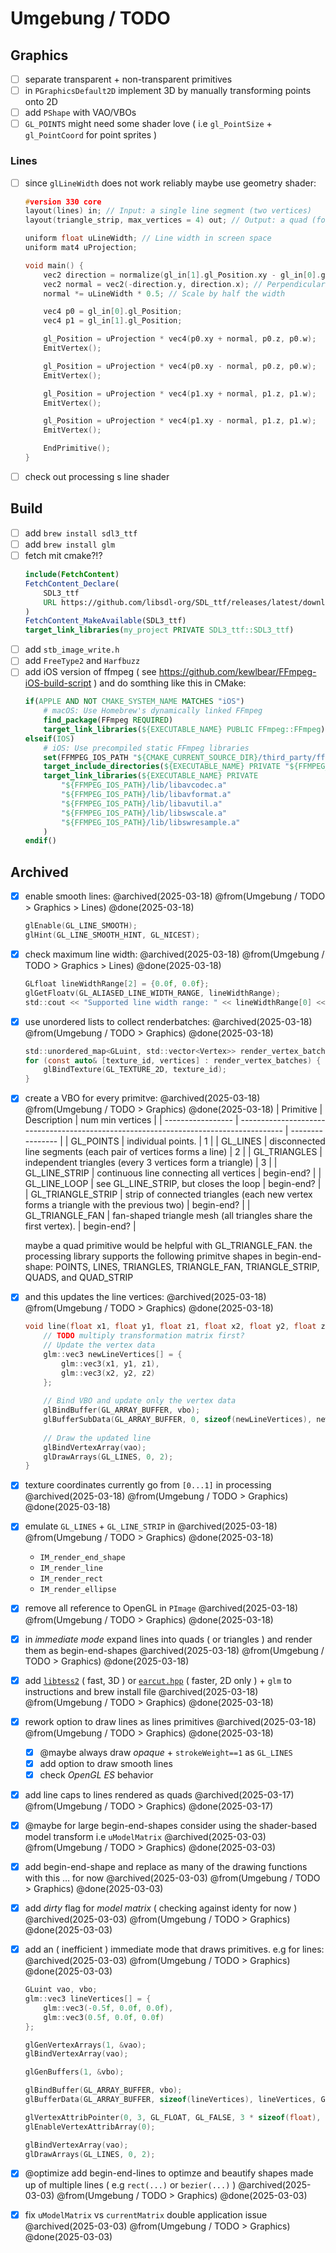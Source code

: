 # Umgebung / TODO

## Graphics

- [ ] separate transparent + non-transparent primitives
- [ ] in `PGraphicsDefault2D` implement 3D by manually transforming points onto 2D 
- [ ] add `PShape` with VAO/VBOs
- [ ] `GL_POINTS` might need some shader love ( i.e `gl_PointSize` + `gl_PointCoord` for point sprites )

### Lines


- [ ] since `glLineWidth` does not work reliably maybe use geometry shader:
    ```C
    #version 330 core
    layout(lines) in; // Input: a single line segment (two vertices)
    layout(triangle_strip, max_vertices = 4) out; // Output: a quad (four vertices)
    
    uniform float uLineWidth; // Line width in screen space
    uniform mat4 uProjection;
    
    void main() {
        vec2 direction = normalize(gl_in[1].gl_Position.xy - gl_in[0].gl_Position.xy);
        vec2 normal = vec2(-direction.y, direction.x); // Perpendicular vector
        normal *= uLineWidth * 0.5; // Scale by half the width
    
        vec4 p0 = gl_in[0].gl_Position;
        vec4 p1 = gl_in[1].gl_Position;
    
        gl_Position = uProjection * vec4(p0.xy + normal, p0.z, p0.w);
        EmitVertex();
    
        gl_Position = uProjection * vec4(p0.xy - normal, p0.z, p0.w);
        EmitVertex();
    
        gl_Position = uProjection * vec4(p1.xy + normal, p1.z, p1.w);
        EmitVertex();
    
        gl_Position = uProjection * vec4(p1.xy - normal, p1.z, p1.w);
        EmitVertex();
    
        EndPrimitive();
    }
    ```
- [ ] check out processing s line shader 

## Build

- [ ] add `brew install sdl3_ttf`
- [ ] add `brew install glm`
- [ ] fetch mit cmake?!?
    ```cmake
    include(FetchContent)
    FetchContent_Declare(
        SDL3_ttf
        URL https://github.com/libsdl-org/SDL_ttf/releases/latest/download/SDL3_ttf-3.2.2.tar.gz
    )
    FetchContent_MakeAvailable(SDL3_ttf)
    target_link_libraries(my_project PRIVATE SDL3_ttf::SDL3_ttf)
    ```
- [ ] add `stb_image_write.h`
- [ ] add `FreeType2` and `Harfbuzz`
- [ ] add iOS version of ffmpeg ( see https://github.com/kewlbear/FFmpeg-iOS-build-script ) and do somthing like this in CMake:
    ```cmake
    if(APPLE AND NOT CMAKE_SYSTEM_NAME MATCHES "iOS")
        # macOS: Use Homebrew's dynamically linked FFmpeg
        find_package(FFmpeg REQUIRED)
        target_link_libraries(${EXECUTABLE_NAME} PUBLIC FFmpeg::FFmpeg)
    elseif(IOS)
        # iOS: Use precompiled static FFmpeg libraries
        set(FFMPEG_IOS_PATH "${CMAKE_CURRENT_SOURCE_DIR}/third_party/ffmpeg-ios")
        target_include_directories(${EXECUTABLE_NAME} PRIVATE "${FFMPEG_IOS_PATH}/include")
        target_link_libraries(${EXECUTABLE_NAME} PRIVATE 
            "${FFMPEG_IOS_PATH}/lib/libavcodec.a"
            "${FFMPEG_IOS_PATH}/lib/libavformat.a"
            "${FFMPEG_IOS_PATH}/lib/libavutil.a"
            "${FFMPEG_IOS_PATH}/lib/libswscale.a"
            "${FFMPEG_IOS_PATH}/lib/libswresample.a"
        )
    endif()
    ```

## Archived

- [x] enable smooth lines: @archived(2025-03-18) @from(Umgebung / TODO > Graphics > Lines) @done(2025-03-18)
    ```C
    glEnable(GL_LINE_SMOOTH);
    glHint(GL_LINE_SMOOTH_HINT, GL_NICEST);
    ```
- [x] check maximum line width: @archived(2025-03-18) @from(Umgebung / TODO > Graphics > Lines) @done(2025-03-18)
    ```C
    GLfloat lineWidthRange[2] = {0.0f, 0.0f};
    glGetFloatv(GL_ALIASED_LINE_WIDTH_RANGE, lineWidthRange);
    std::cout << "Supported line width range: " << lineWidthRange[0] << " to " << lineWidthRange[1] << std::endl;
    ```
- [x] use unordered lists to collect renderbatches: @archived(2025-03-18) @from(Umgebung / TODO > Graphics) @done(2025-03-18)
    ```C
    std::unordered_map<GLuint, std::vector<Vertex>> render_vertex_batches;
    for (const auto& [texture_id, vertices] : render_vertex_batches) {
        glBindTexture(GL_TEXTURE_2D, texture_id);
    }
    ```
- [x] create a VBO for every primitve: @archived(2025-03-18) @from(Umgebung / TODO > Graphics) @done(2025-03-18)
    | Primitive         | Description                                                                           | num min vertices |
    | ----------------- | ------------------------------------------------------------------------------------- | ---------------- |
    | GL_POINTS         | individual points.                                                                    | 1                |
    | GL_LINES          | disconnected line segments (each pair of vertices forms a line)                       | 2                |
    | GL_TRIANGLES      | independent triangles (every 3 vertices form a triangle)                              | 3                |
    | GL_LINE_STRIP     | continuous line connecting all vertices                                               | begin-end?       |
    | GL_LINE_LOOP      | see GL_LINE_STRIP, but closes the loop                                                | begin-end?       |
    | GL_TRIANGLE_STRIP | strip of connected triangles (each new vertex forms a triangle with the previous two) | begin-end?       |
    | GL_TRIANGLE_FAN   | fan-shaped triangle mesh (all triangles share the first vertex).                      | begin-end?       |
    
    maybe a quad primitive would be helpful with GL_TRIANGLE_FAN. the processing library supports the following primitve shapes in begin-end-shape: POINTS, LINES, TRIANGLES, TRIANGLE_FAN, TRIANGLE_STRIP, QUADS, and QUAD_STRIP
- [x] and this updates the line vertices: @archived(2025-03-18) @from(Umgebung / TODO > Graphics) @done(2025-03-18)
    ```C
    void line(float x1, float y1, float z1, float x2, float y2, float z2) {
        // TODO multiply transformation matrix first?
        // Update the vertex data
        glm::vec3 newLineVertices[] = {
            glm::vec3(x1, y1, z1),
            glm::vec3(x2, y2, z2)
        };
        
        // Bind VBO and update only the vertex data
        glBindBuffer(GL_ARRAY_BUFFER, vbo);
        glBufferSubData(GL_ARRAY_BUFFER, 0, sizeof(newLineVertices), newLineVertices);
        
        // Draw the updated line
        glBindVertexArray(vao);
        glDrawArrays(GL_LINES, 0, 2);
    }
    ```
- [x] texture coordinates currently go from `[0...1]` in processing  @archived(2025-03-18) @from(Umgebung / TODO > Graphics) @done(2025-03-18)
- [x] emulate `GL_LINES` + `GL_LINE_STRIP` in  @archived(2025-03-18) @from(Umgebung / TODO > Graphics) @done(2025-03-18)
    - `IM_render_end_shape`
    - `IM_render_line`
    - `IM_render_rect` 
    - `IM_render_ellipse`
- [x] remove all reference to OpenGL in `PImage` @archived(2025-03-18) @from(Umgebung / TODO > Graphics) @done(2025-03-18)
- [x] in *immediate mode* expand lines into quads ( or triangles ) and render them as begin-end-shapes @archived(2025-03-18) @from(Umgebung / TODO > Graphics) @done(2025-03-18)
- [x] add [`libtess2`](https://github.com/memononen/libtess2) ( fast, 3D ) or [`earcut.hpp`](https://github.com/mapbox/earcut.hpp) ( faster, 2D only ) + `glm` to instructions and brew install file @archived(2025-03-18) @from(Umgebung / TODO > Graphics) @done(2025-03-18)
- [x] rework option to draw lines as lines primitives  @archived(2025-03-18) @from(Umgebung / TODO > Graphics) @done(2025-03-18)
    - [x] @maybe always draw *opaque* + `strokeWeight==1` as `GL_LINES`
    - [x] add option to draw smooth lines
    - [x] check *OpenGL ES* behavior
- [x] add line caps to lines rendered as quads @archived(2025-03-17) @from(Umgebung / TODO > Graphics) @done(2025-03-17)
- [x] @maybe for large begin-end-shapes consider using the shader-based model transform i.e `uModelMatrix` @archived(2025-03-03) @from(Umgebung / TODO > Graphics) @done(2025-03-03)
- [x] add begin-end-shape and replace as many of the drawing functions with this … for now @archived(2025-03-03) @from(Umgebung / TODO > Graphics) @done(2025-03-03)
- [x] add *dirty* flag for *model matrix* ( checking against identy for now ) @archived(2025-03-03) @from(Umgebung / TODO > Graphics) @done(2025-03-03)
- [x] add an ( inefficient ) immediate mode that draws primitives. e.g for lines: @archived(2025-03-03) @from(Umgebung / TODO > Graphics) @done(2025-03-03)
    ```C
    GLuint vao, vbo;
    glm::vec3 lineVertices[] = {
        glm::vec3(-0.5f, 0.0f, 0.0f),
        glm::vec3(0.5f, 0.0f, 0.0f)
    };
    
    glGenVertexArrays(1, &vao);
    glBindVertexArray(vao);
    
    glGenBuffers(1, &vbo);
    
    glBindBuffer(GL_ARRAY_BUFFER, vbo);
    glBufferData(GL_ARRAY_BUFFER, sizeof(lineVertices), lineVertices, GL_STATIC_DRAW);
    
    glVertexAttribPointer(0, 3, GL_FLOAT, GL_FALSE, 3 * sizeof(float), (void*)0);
    glEnableVertexAttribArray(0);
    
    glBindVertexArray(vao);
    glDrawArrays(GL_LINES, 0, 2);
    ```
- [x] @optimize add begin-end-lines to optimze and beautify shapes made up of multiple lines ( e.g `rect(...)` or `bezier(...)` ) @archived(2025-03-03) @from(Umgebung / TODO > Graphics) @done(2025-03-03)
- [x] fix `uModelMatrix` vs `currentMatrix` double application issue @archived(2025-03-03) @from(Umgebung / TODO > Graphics) @done(2025-03-03)
